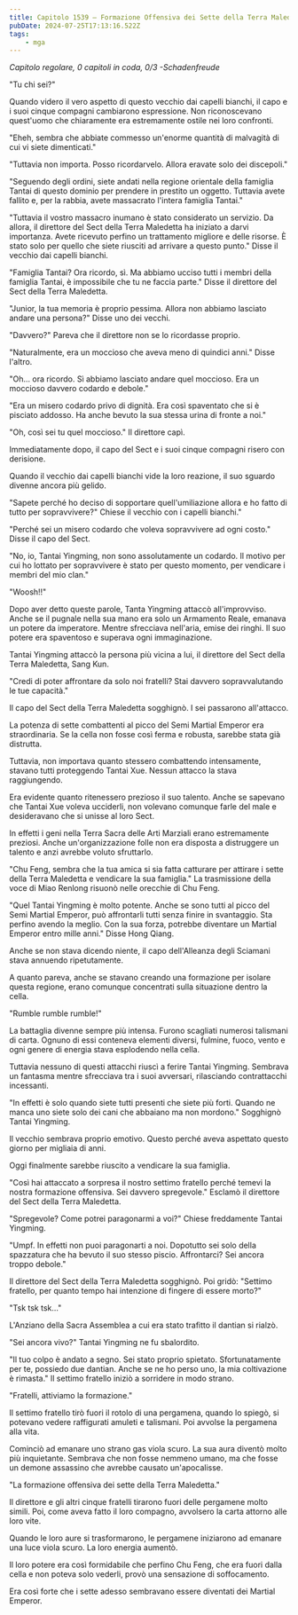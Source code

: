 ```yaml
---
title: Capitolo 1539 – Formazione Offensiva dei Sette della Terra Maledetta
pubDate: 2024-07-25T17:13:16.522Z
tags:
    - mga
---
```



<em>Capitolo regolare,
0 capitoli in coda, 0/3
-Schadenfreude</em>


"Tu chi sei?"


Quando videro il vero aspetto di questo vecchio dai capelli bianchi, il capo e i suoi cinque compagni cambiarono espressione. Non riconoscevano quest'uomo che chiaramente era estremamente ostile nei loro confronti.


"Eheh, sembra che abbiate commesso un'enorme quantità di malvagità di cui vi siete dimenticati."


"Tuttavia non importa. Posso ricordarvelo. Allora eravate solo dei discepoli."


"Seguendo degli ordini, siete andati nella regione orientale della famiglia Tantai di questo dominio per prendere in prestito un oggetto. Tuttavia avete fallito e, per la rabbia, avete massacrato l'intera famiglia Tantai."


"Tuttavia il vostro massacro inumano è stato considerato un servizio. Da allora, il direttore del Sect della Terra Maledetta ha iniziato a darvi importanza. Avete ricevuto perfino un trattamento migliore e delle risorse. È stato solo per quello che siete riusciti ad arrivare a questo punto." Disse il vecchio dai capelli bianchi.


"Famiglia Tantai? Ora ricordo, sì. Ma abbiamo ucciso tutti i membri della famiglia Tantai, è impossibile che tu ne faccia parte." Disse il direttore del Sect della Terra Maledetta.


"Junior, la tua memoria è proprio pessima. Allora non abbiamo lasciato andare una persona?" Disse uno dei vecchi.


"Davvero?" Pareva che il direttore non se lo ricordasse proprio.


"Naturalmente, era un moccioso che aveva meno di quindici anni." Disse l'altro.


"Oh... ora ricordo. Sì abbiamo lasciato andare quel moccioso. Era un moccioso davvero codardo e debole."


"Era un misero codardo privo di dignità. Era così spaventato che si è pisciato addosso. Ha anche bevuto la sua stessa urina di fronte a noi."


"Oh, così sei tu quel moccioso." Il direttore capì.


Immediatamente dopo, il capo del Sect e i suoi cinque compagni risero con derisione.


Quando il vecchio dai capelli bianchi vide la loro reazione, il suo sguardo divenne ancora più gelido.


"Sapete perché ho deciso di sopportare quell'umiliazione allora e ho fatto di tutto per sopravvivere?" Chiese il vecchio con i capelli bianchi."


"Perché sei un misero codardo che voleva sopravvivere ad ogni costo." Disse il capo del Sect.


"No, io, Tantai Yingming, non sono assolutamente un codardo. Il motivo per cui ho lottato per sopravvivere è stato per questo momento, per vendicare i membri del mio clan."


"Woosh!!"


Dopo aver detto queste parole, Tanta Yingming attaccò all'improvviso. Anche se il pugnale nella sua mano era solo un Armamento Reale, emanava un potere da imperatore. Mentre sfrecciava nell'aria, emise dei ringhi. Il suo potere era spaventoso e superava ogni immaginazione.


Tantai Yingming attaccò la persona più vicina a lui, il direttore del Sect della Terra Maledetta, Sang Kun.


"Credi di poter affrontare da solo noi fratelli? Stai davvero sopravvalutando le tue capacità."


Il capo del Sect della Terra Maledetta sogghignò. I sei passarono all'attacco.


La potenza di sette combattenti al picco del Semi Martial Emperor era straordinaria. Se la cella non fosse così ferma e robusta, sarebbe stata già distrutta.


Tuttavia, non importava quanto stessero combattendo intensamente, stavano tutti proteggendo Tantai Xue. Nessun attacco la stava raggiungendo.


Era evidente quanto ritenessero prezioso il suo talento. Anche se sapevano che Tantai Xue voleva ucciderli, non volevano comunque farle del male e desideravano che si unisse al loro Sect.


In effetti i geni nella Terra Sacra delle Arti Marziali erano estremamente preziosi. Anche un'organizzazione folle non era disposta a distruggere un talento e anzi avrebbe voluto sfruttarlo.


"Chu Feng, sembra che la tua amica si sia fatta catturare per attirare i sette della Terra Maledetta e vendicare la sua famiglia." La trasmissione della voce di Miao Renlong risuonò nelle orecchie di Chu Feng.


"Quel Tantai Yingming è molto potente. Anche se sono tutti al picco del Semi Martial Emperor, può affrontarli tutti senza finire in svantaggio. Sta perfino avendo la meglio. Con la sua forza, potrebbe diventare un Martial Emperor entro mille anni." Disse Hong Qiang.


Anche se non stava dicendo niente, il capo dell'Alleanza degli Sciamani stava annuendo ripetutamente.


A quanto pareva, anche se stavano creando una formazione per isolare questa regione, erano comunque concentrati sulla situazione dentro la cella.


"Rumble rumble rumble!"


La battaglia divenne sempre più intensa. Furono scagliati numerosi talismani di carta. Ognuno di essi conteneva elementi diversi, fulmine, fuoco, vento e ogni genere di energia stava esplodendo nella cella.


Tuttavia nessuno di questi attacchi riuscì a ferire Tantai Yingming. Sembrava un fantasma mentre sfrecciava tra i suoi avversari, rilasciando contrattacchi incessanti.


"In effetti è solo quando siete tutti presenti che siete più forti. Quando ne manca uno siete solo dei cani che abbaiano ma non mordono." Sogghignò Tantai Yingming.


Il vecchio sembrava proprio emotivo. Questo perché aveva aspettato questo giorno per migliaia di anni.


Oggi finalmente sarebbe riuscito a vendicare la sua famiglia.


"Così hai attaccato a sorpresa il nostro settimo fratello perché temevi la nostra formazione offensiva. Sei davvero spregevole." Esclamò il direttore del Sect della Terra Maledetta.


"Spregevole? Come potrei paragonarmi a voi?" Chiese freddamente Tantai Yingming.


"Umpf. In effetti non puoi paragonarti a noi. Dopotutto sei solo della spazzatura che ha bevuto il suo stesso piscio. Affrontarci? Sei ancora troppo debole."


Il direttore del Sect della Terra Maledetta sogghignò. Poi gridò: "Settimo fratello, per quanto tempo hai intenzione di fingere di essere morto?"


"Tsk tsk tsk..."


L'Anziano della Sacra Assemblea a cui era stato trafitto il dantian si rialzò.


"Sei ancora vivo?" Tantai Yingming ne fu sbalordito.


"Il tuo colpo è andato a segno. Sei stato proprio spietato. Sfortunatamente per te, possiedo due dantian. Anche se ne ho perso uno, la mia coltivazione è rimasta." Il settimo fratello iniziò a sorridere in modo strano.


"Fratelli, attiviamo la formazione."


Il settimo fratello tirò fuori il rotolo di una pergamena, quando lo spiegò, si potevano vedere raffigurati amuleti e talismani. Poi avvolse la pergamena alla vita.


Cominciò ad emanare uno strano gas viola scuro. La sua aura diventò molto più inquietante. Sembrava che non fosse nemmeno umano, ma che fosse un demone assassino che avrebbe causato un'apocalisse.


"La formazione offensiva dei sette della Terra Maledetta."


Il direttore e gli altri cinque fratelli tirarono fuori delle pergamene molto simili. Poi, come aveva fatto il loro compagno, avvolsero la carta attorno alle loro vite.


Quando le loro aure si trasformarono, le pergamene iniziarono ad emanare una luce viola scuro. La loro energia aumentò.


Il loro potere era così formidabile che perfino Chu Feng, che era fuori dalla cella e non poteva solo vederli, provò una sensazione di soffocamento.


Era così forte che i sette adesso sembravano essere diventati dei Martial Emperor.
                                


                                



